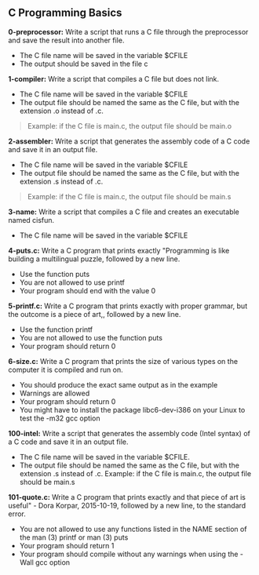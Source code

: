 ## C Programming Basics
**0-preprocessor:** Write a script that runs a C file through the preprocessor and save the result into another file.  
- The C file name will be saved in the variable $CFILE  
- The output should be saved in the file c

**1-compiler:** Write a script that compiles a C file but does not link.
 - The C file name will be saved in the variable $CFILE
 - The output file should be named the same as the C file, but with the extension .o instead of .c.
 > Example: if the C file is main.c, the output file should be main.o

**2-assembler:** Write a script that generates the assembly code of a C code and save it in an output file.
 - The C file name will be saved in the variable $CFILE
 - The output file should be named the same as the C file, but with the extension .s instead of .c.
 > Example: if the C file is main.c, the output file should be main.s

**3-name:** Write a script that compiles a C file and creates an executable named cisfun.
 - The C file name will be saved in the variable $CFILE

**4-puts.c:** Write a C program that prints exactly "Programming is like building a multilingual puzzle, followed by a new line.
 - Use the function puts
 - You are not allowed to use printf
 - Your program should end with the value 0

**5-printf.c:** Write a C program that prints exactly with proper grammar, but the outcome is a piece of art,, followed by a new line.
 - Use the function printf
 - You are not allowed to use the function puts
 - Your program should return 0

**6-size.c:** Write a C program that prints the size of various types on the computer it is compiled and run on.
 - You should produce the exact same output as in the example
 - Warnings are allowed
 - Your program should return 0
 - You might have to install the package libc6-dev-i386 on your Linux to test the -m32 gcc option

**100-intel:** Write a script that generates the assembly code (Intel syntax) of a C code and save it in an output file.

 - The C file name will be saved in the variable $CFILE.
 - The output file should be named the same as the C file, but with the extension .s instead of .c.
Example: if the C file is main.c, the output file should be main.s

**101-quote.c:** Write a C program that prints exactly and that piece of art is useful" - Dora Korpar, 2015-10-19, followed by a new line, to the standard error.

 - You are not allowed to use any functions listed in the NAME section of the man (3) printf or man (3) puts
 - Your program should return 1
 - Your program should compile without any warnings when using the -Wall gcc option